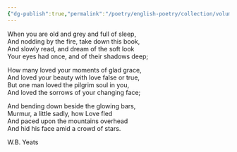 ```yaml
---
{"dg-publish":true,"permalink":"/poetry/english-poetry/collection/volume-01/when-you-are-old/"}
---
```


When you are old and grey and full of sleep,  
And nodding by the fire, take down this book,  
And slowly read, and dream of the soft look  
Your eyes had once, and of their shadows deep;  

How many loved your moments of glad grace,  
And loved your beauty with love false or true,  
But one man loved the pilgrim soul in you,  
And loved the sorrows of your changing face;  

And bending down beside the glowing bars,  
Murmur, a little sadly, how Love fled  
And paced upon the mountains overhead  
And hid his face amid a crowd of stars.

W.B. Yeats